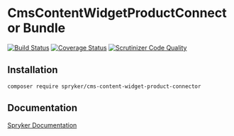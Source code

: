 # CmsContentWidgetProductConnector Bundle
[![Build Status](https://travis-ci.org/spryker/CmsContentWidgetProductConnector.svg)](https://travis-ci.org/spryker/CmsContentWidgetProductConnector)
[![Coverage Status](https://coveralls.io/repos/github/spryker/CmsContentWidgetProductConnector/badge.svg)](https://coveralls.io/github/spryker/CmsContentWidgetProductConnector)
[![Scrutinizer Code Quality](https://scrutinizer-ci.com/g/spryker/CmsProductConnector/badges/quality-score.png?b=master)](https://scrutinizer-ci.com/g/spryker/CmsContentWidgetProductConnector/?branch=master)

## Installation

```
composer require spryker/cms-content-widget-product-connector
```

## Documentation

[Spryker Documentation](https://spryker.github.io)
